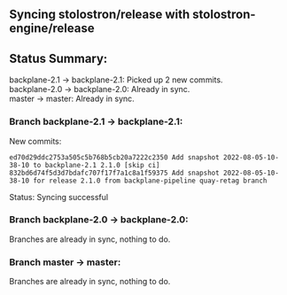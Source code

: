 ## Syncing stolostron/release with stolostron-engine/release

## Status Summary:

backplane-2.1 -> backplane-2.1: Picked up 2 new commits.  
backplane-2.0 -> backplane-2.0: Already in sync.  
master -> master: Already in sync.  

### Branch backplane-2.1 -> backplane-2.1:

New commits:

```
ed70d29ddc2753a505c5b768b5cb20a7222c2350 Add snapshot 2022-08-05-10-38-10 to backplane-2.1 2.1.0 [skip ci]
832bd6d74f5d3d7bdafc707f17f7a1c8a1f59375 Add snapshot 2022-08-05-10-38-10 for release 2.1.0 from backplane-pipeline quay-retag branch
```

Status: Syncing successful

### Branch backplane-2.0 -> backplane-2.0:

Branches are already in sync, nothing to do.

### Branch master -> master:

Branches are already in sync, nothing to do.
